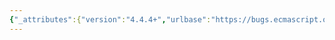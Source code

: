 ```yaml
---
{"_attributes":{"version":"4.4.4+","urlbase":"https://bugs.ecmascript.org/","maintainer":"dherman@mozilla.com"},"bug":{"bug_id":1027,"creation_ts":"2012-11-24 23:27:00 -0800","short_desc":"10.2.1.2.1: missing comma","delta_ts":"2012-12-21 18:08:46 -0800","product":"Draft for 6th Edition","component":"editorial issue","version":"Rev 12: November 22, 2012 Draft","rep_platform":"All","op_sys":"All","bug_status":"RESOLVED","resolution":"FIXED","priority":"Normal","bug_severity":"minor","everconfirmed":true,"reporter":{"uid":"jmdyck","name":"Michael Dyck"},"assigned_to":{"uid":"allen","name":"Allen Wirfs-Brock"},"long_desc":[{"commentid":2780,"comment_count":0,"who":{"uid":"jmdyck","name":"Michael Dyck"},"bug_when":"2012-11-24 23:27:42 -0800","thetext":"In 10.2.1.2.1 \"HasBinding(N)\",\nstep 3 says:\n     Return the result of HasProperty(bindings N).\n\nAfter \"bindings\", insert a comma."},{"commentid":2841,"comment_count":1,"who":{"uid":"allen","name":"Allen Wirfs-Brock"},"bug_when":"2012-11-26 10:04:23 -0800","thetext":"corrected in rev 13 editor's draft"}]}}
---
```

